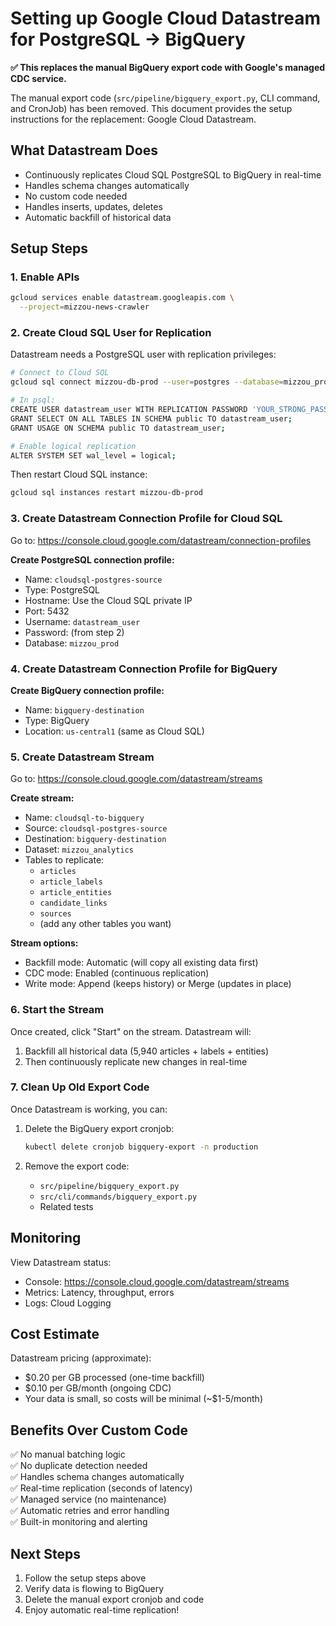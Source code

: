 # Setting up Google Cloud Datastream for PostgreSQL → BigQuery

**✅ This replaces the manual BigQuery export code with Google's managed CDC service.**

The manual export code (`src/pipeline/bigquery_export.py`, CLI command, and CronJob) has been removed.
This document provides the setup instructions for the replacement: Google Cloud Datastream.

## What Datastream Does
- Continuously replicates Cloud SQL PostgreSQL to BigQuery in real-time
- Handles schema changes automatically
- No custom code needed
- Handles inserts, updates, deletes
- Automatic backfill of historical data

## Setup Steps

### 1. Enable APIs
```bash
gcloud services enable datastream.googleapis.com \
  --project=mizzou-news-crawler
```

### 2. Create Cloud SQL User for Replication
Datastream needs a PostgreSQL user with replication privileges:

```bash
# Connect to Cloud SQL
gcloud sql connect mizzou-db-prod --user=postgres --database=mizzou_prod

# In psql:
CREATE USER datastream_user WITH REPLICATION PASSWORD 'YOUR_STRONG_PASSWORD';
GRANT SELECT ON ALL TABLES IN SCHEMA public TO datastream_user;
GRANT USAGE ON SCHEMA public TO datastream_user;

# Enable logical replication
ALTER SYSTEM SET wal_level = logical;
```

Then restart Cloud SQL instance:
```bash
gcloud sql instances restart mizzou-db-prod
```

### 3. Create Datastream Connection Profile for Cloud SQL

Go to: https://console.cloud.google.com/datastream/connection-profiles

**Create PostgreSQL connection profile:**
- Name: `cloudsql-postgres-source`
- Type: PostgreSQL
- Hostname: Use the Cloud SQL private IP
- Port: 5432
- Username: `datastream_user`
- Password: (from step 2)
- Database: `mizzou_prod`

### 4. Create Datastream Connection Profile for BigQuery

**Create BigQuery connection profile:**
- Name: `bigquery-destination`
- Type: BigQuery
- Location: `us-central1` (same as Cloud SQL)

### 5. Create Datastream Stream

Go to: https://console.cloud.google.com/datastream/streams

**Create stream:**
- Name: `cloudsql-to-bigquery`
- Source: `cloudsql-postgres-source`
- Destination: `bigquery-destination`
- Dataset: `mizzou_analytics`
- Tables to replicate:
  - `articles`
  - `article_labels`
  - `article_entities`
  - `candidate_links`
  - `sources`
  - (add any other tables you want)

**Stream options:**
- Backfill mode: Automatic (will copy all existing data first)
- CDC mode: Enabled (continuous replication)
- Write mode: Append (keeps history) or Merge (updates in place)

### 6. Start the Stream

Once created, click "Start" on the stream. Datastream will:
1. Backfill all historical data (5,940 articles + labels + entities)
2. Then continuously replicate new changes in real-time

### 7. Clean Up Old Export Code

Once Datastream is working, you can:
1. Delete the BigQuery export cronjob:
   ```bash
   kubectl delete cronjob bigquery-export -n production
   ```

2. Remove the export code:
   - `src/pipeline/bigquery_export.py`
   - `src/cli/commands/bigquery_export.py`
   - Related tests

## Monitoring

View Datastream status:
- Console: https://console.cloud.google.com/datastream/streams
- Metrics: Latency, throughput, errors
- Logs: Cloud Logging

## Cost Estimate

Datastream pricing (approximate):
- $0.20 per GB processed (one-time backfill)
- $0.10 per GB/month (ongoing CDC)
- Your data is small, so costs will be minimal (~$1-5/month)

## Benefits Over Custom Code

✅ No manual batching logic  
✅ No duplicate detection needed  
✅ Handles schema changes automatically  
✅ Real-time replication (seconds of latency)  
✅ Managed service (no maintenance)  
✅ Automatic retries and error handling  
✅ Built-in monitoring and alerting  

## Next Steps

1. Follow the setup steps above
2. Verify data is flowing to BigQuery
3. Delete the manual export cronjob and code
4. Enjoy automatic real-time replication!
